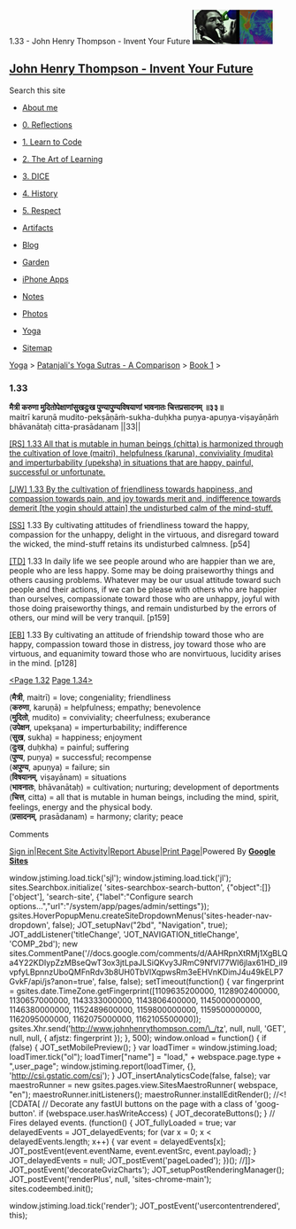 1.33 - John Henry Thompson - Invent Your Future [![John Henry Thompson - Invent Your Future](../../../_/rsrc/1329567069254/config/customLogo.gif-revision=6.png)](../../../index.html)

[John Henry Thompson - Invent Your Future](../../../index.html)
---------------------------------------------------------------

Search this site

*   [About me](../../../home.html)
    
*   [0\. Reflections](../../../0-refections-on-learning.html)
    
*   [1\. Learn to Code](../../../learning-to-program.html)
    
*   [2\. The Art of Learning](../../../the-art-of-learning.html)
    
*   [3\. DICE](../../../3-dice.html)
    
*   [4\. History](../../../4-history.html)
    
*   [5\. Respect](../../../heros.html)
    
*   [Artifacts](../../../artifacts.html)
    
*   [Blog](../../../z-blog-1.html)
    
*   [Garden](../../../4-garden.html)
    
*   [iPhone Apps](../../../iphone-apps.html)
    
*   [Notes](../../../notes.html)
    
*   [Photos](../../../family.html)
    
*   [Yoga](../../../yoga.html)
    
*   [Sitemap](../../../system/app/pages/sitemap/hierarchy.html)
    

[Yoga](../../../yoga.html)‎ > ‎[Patanjali's Yoga Sutras - A Comparison](../../patanjani.html)‎ > ‎[Book 1](../book-1.html)‎ > ‎

### 1.33

**मैत्री करुणा मुदितोपेक्षाणांसुखदुःख पुण्यापुण्यविषयाणां भावनातः चित्तप्रसादनम् ॥३३॥**  
maitrī karuṇā mudito-pekṣāṇāṁ-sukha-duḥkha puṇya-apuṇya-viṣayāṇāṁ bhāvanātaḥ citta-prasādanam ||33||  
  
  
[\[RS\] 1.33 All that is mutable in human beings (chitta) is harmonized through the cultivation of love (maitri), helpfulness (karuna), conviviality (mudita) and imperturbability (upeksha) in situations that are happy, painful, successful or unfortunate.](http://www.ashtangayoga.info/philosophy/yoga-sutra-patanjali/chapter-1/item/maitri-karuna-mudito-pekshanam-sukha-duhkha/)  
  
[\[JW\] 1.33 By the cultivation of friendliness towards happiness, and compassion towards pain, and joy towards merit and, indifference towards demerit \[the yogin should attain\] the undisturbed calm of the mind-stuff.](http://books.google.com/books?id=YzFImjtOxUwC&pg=PA71&ci=134%2C166%2C708%2C108&source=bookclip)  
  
[\[SS\]](http://www.amazon.com/Yoga-Sutras-Patanjali-Commentary-Satchidananda/dp/0932040381) 1.33 By cultivating attitudes of friendliness toward the happy, compassion for the unhappy, delight in the virtuous, and disregard toward the wicked, the mind-stuff retains its undisturbed calmness. \[p54\]  
  
[\[TD\]](http://www.amazon.com/Heart-Yoga-Developing-Personal-Practice/dp/089281764X/ref=sr_1_5?ie=UTF8&qid=1326228195&sr=8-5) 1.33 In daily life we see people around who are happier than we are, people who are less happy. Some may be doing praiseworthy things and others causing problems. Whatever may be our usual attitude toward such people and their actions, if we can be please with others who are happier than ourselves, compassionate toward those who are unhappy, joyful with those doing praiseworthy things, and remain undisturbed by the errors of others, our mind will be very tranquil. \[p159\]  
  
[\[EB\]](http://www.amazon.com/Yoga-Sutras-Patanjali-Translation-Commentary/dp/0865477361/ref=sr_1_1?ie=UTF8&s=books&qid=1250508322&sr=1-1) 1.33 By cultivating an attitude of friendship toward those who are happy, compassion toward those in distress, joy toward those who are virtuous, and equanimity toward those who are nonvirtuous, lucidity arises in the mind. \[p128\]  
  
  
[<Page 1.32](132.html)  [Page 1.34>](134.html)  
  
  

(**मैत्री**, maitrī) = love; congeniality; friendliness  
(**करुणा**, karuṇā) = helpfulness; empathy; benevolence  
(**मुदितो**, mudito) = conviviality; cheerfulness; exuberance  
(**उपेक्षन**, upekṣana) = imperturbability; indifference  
(**सुख**, sukha) = happiness; enjoyment  
(**दुःख**, duḥkha) = painful; suffering  
(**पुण्य**, puṇya) = successful; recompense  
(**अपुण्य**, apuṇya) = failure; sin  
(**विषयानम्**, viṣayānam) = situations  
(**भावनातः**, bhāvanātaḥ) = cultivation; nurturing; development of deportments  
(**चित्त**, citta) = all that is mutable in human beings, including the mind, spirit, feelings, energy and the physical body.  
(**प्रसादनम्**, prasādanam) = harmony; clarity; peace

Comments

[Sign in](https://accounts.google.com/ServiceLogin?continue=http://sites.google.com/a/johnhenrythompson.com/jht/yoga/patanjani/book-1/133&service=jotspot)|[Recent Site Activity](../../../system/app/pages/recentChanges.html)|[Report Abuse](http://sites.google.com/a/johnhenrythompson.com/jht/system/app/pages/reportAbuse)|[Print Page](javascript:;)|Powered By **[Google Sites](http://sites.google.com/site)**

window.jstiming.load.tick('sjl'); window.jstiming.load.tick('jl'); sites.Searchbox.initialize( 'sites-searchbox-search-button', {"object":\[\]}\['object'\], 'search-site', {"label":"Configure search options...","url":"/system/app/pages/admin/settings"}); gsites.HoverPopupMenu.createSiteDropdownMenus('sites-header-nav-dropdown', false); JOT\_setupNav("2bd", "Navigation", true); JOT\_addListener('titleChange', 'JOT\_NAVIGATION\_titleChange', 'COMP\_2bd'); new sites.CommentPane('//docs.google.com/comments/d/AAHRpnXtRMj1XgBLQa4Y22KDIypZzMBseQwT3ox3jtLpaJLSiQKvy3JRmC9NfVl77WI6jlax61HD\_iI9vpfyLBpnnzUboQMFnRdv3b8UH0TbVlXqpwsRm3eEHVnKDimJ4u49kELP7GvkF/api/js?anon=true', false, false); setTimeout(function() { var fingerprint = gsites.date.TimeZone.getFingerprint(\[1109635200000, 1128902400000, 1130657000000, 1143333000000, 1143806400000, 1145000000000, 1146380000000, 1152489600000, 1159800000000, 1159500000000, 1162095000000, 1162075000000, 1162105500000\]); gsites.Xhr.send('http://www.johnhenrythompson.com/\_/tz', null, null, 'GET', null, null, { afjstz: fingerprint }); }, 500); window.onload = function() { if (false) { JOT\_setMobilePreview(); } var loadTimer = window.jstiming.load; loadTimer.tick("ol"); loadTimer\["name"\] = "load," + webspace.page.type + ",user\_page"; window.jstiming.report(loadTimer, {}, 'http://csi.gstatic.com/csi'); } JOT\_insertAnalyticsCode(false, false); var maestroRunner = new gsites.pages.view.SitesMaestroRunner( webspace, "en"); maestroRunner.initListeners(); maestroRunner.installEditRender(); //<!\[CDATA\[ // Decorate any fastUI buttons on the page with a class of 'goog-button'. if (webspace.user.hasWriteAccess) { JOT\_decorateButtons(); } // Fires delayed events. (function() { JOT\_fullyLoaded = true; var delayedEvents = JOT\_delayedEvents; for (var x = 0; x < delayedEvents.length; x++) { var event = delayedEvents\[x\]; JOT\_postEvent(event.eventName, event.eventSrc, event.payload); } JOT\_delayedEvents = null; JOT\_postEvent('pageLoaded'); })(); //\]\]> JOT\_postEvent('decorateGvizCharts'); JOT\_setupPostRenderingManager(); JOT\_postEvent('renderPlus', null, 'sites-chrome-main'); sites.codeembed.init();

window.jstiming.load.tick('render'); JOT\_postEvent('usercontentrendered', this);